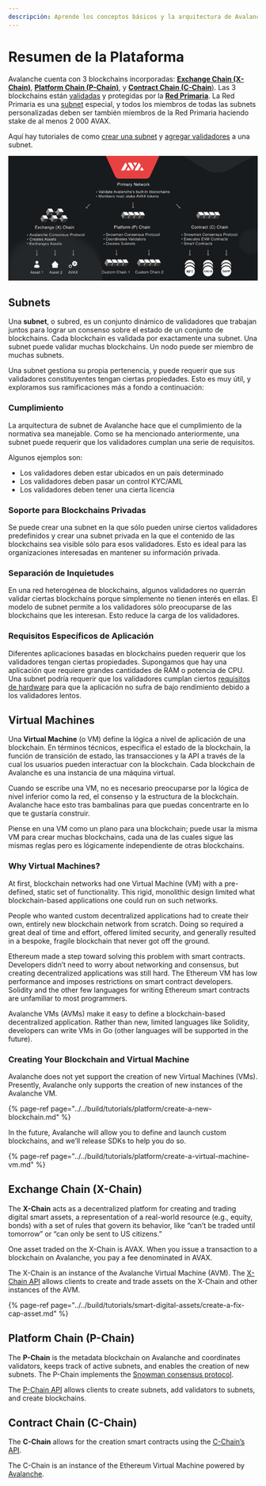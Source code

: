 ```yaml
---
descripción: Aprende los conceptos básicos y la arquitectura de Avalanche
---
```


# Resumen de la Plataforma

Avalanche cuenta con 3 blockchains incorporadas: [**Exchange Chain \(X-Chain\)**](./#exchange-chain-x-chain), [**Platform Chain \(P-Chain\)**](./#platform-chain-p-chain), y [**Contract Chain \(C-Chain**\)](./#contract-chain-c-chain). Las 3 blockchains están [validadas](http://support.avalabs.org/en/articles/4064704-what-is-a-blockchain-validator) y protegidas por la  [**Red Primaria**](http://support.avalabs.org/en/articles/4135650-what-is-the-primary-network). La Red Primaria es una [subnet](http://support.avalabs.org/en/articles/4064861-what-is-a-subnetwork-subnet) especial, y todos los miembros de todas las subnets personalizadas deben ser también miembros de la Red Primaria haciendo stake de al menos 2 000 AVAX.

Aquí hay tutoriales de como [crear una subnet](../../build/tutorials/platform/create-a-subnet.md) y [agregar validadores](../../build/tutorials/nodes-and-staking/add-a-validator.md) a una subnet.

![Primary network](../../.gitbook/assets/primary-network.png)

## Subnets

Una **subnet**, o subred, es un conjunto dinámico de validadores que trabajan juntos para lograr un consenso sobre el estado de un conjunto de blockchains. Cada blockchain es validada por exactamente una subnet. Una subnet puede validar muchas blockchains. Un nodo puede ser miembro de muchas subnets.

Una subnet gestiona su propia pertenencia, y puede requerir que sus validadores constituyentes tengan ciertas propiedades. Esto es muy útil, y exploramos sus ramificaciones más a fondo a continuación:

### Cumplimiento


La arquitectura de subnet de Avalanche hace que el cumplimiento de la normativa sea manejable. Como se ha mencionado anteriormente, una subnet puede requerir que los validadores cumplan una serie de requisitos.

Algunos ejemplos son:

* Los validadores deben estar ubicados en un país determinado
* Los validadores deben pasar un control KYC/AML
* Los validadores deben tener una cierta licencia

### Soporte para Blockchains Privadas

Se puede crear una subnet en la que sólo pueden unirse ciertos validadores predefinidos y crear una subnet privada en la que el contenido de las blockchains sea visible sólo para esos validadores. Esto es ideal para las organizaciones interesadas en mantener su información privada.

### Separación de Inquietudes

En una red heterogénea de blockchains, algunos validadores no querrán validar ciertas blockchains porque simplemente no tienen interés en ellas. El modelo de subnet permite a los validadores sólo preocuparse de las blockchains que les interesan. Esto reduce la carga de los validadores.

### Requisitos Específicos de Aplicación

Diferentes aplicaciones basadas en blockchains pueden requerir que los validadores tengan ciertas propiedades. Supongamos que hay una aplicación que requiere grandes cantidades de RAM o potencia de CPU. Una subnet podría requerir que los validadores cumplan ciertos [requisitos de hardware](http://support.avalabs.org/en/articles/4064879-technical-requirements-for-running-a-validator-node-on-avalanche) para que la aplicación no sufra de bajo rendimiento debido a los validadores lentos.

## Virtual Machines

Una **Virtual Machine** \(o VM\) 
define la lógica a nivel de aplicación de una blockchain. En términos técnicos, especifica el estado de la blockchain, la función de transición de estado, las transacciones y la API a través de la cual los usuarios pueden interactuar con la blockchain. Cada blockchain de Avalanche es una instancia de una máquina virtual.

Cuando se escribe una VM, no es necesario preocuparse por la lógica de nivel inferior como la red, el consenso y la estructura de la blockchain. Avalanche hace esto tras bambalinas para que puedas concentrarte en lo que te gustaría construir.

Piense en una VM como un plano para una blockchain; puede usar la misma VM para crear muchas blockchains, cada una de las cuales sigue las mismas reglas pero es lógicamente independiente de otras blockchains.

### Why Virtual Machines?

At first, blockchain networks had one Virtual Machine \(VM\) with a pre-defined, static set of functionality. This rigid, monolithic design limited what blockchain-based applications one could run on such networks.

People who wanted custom decentralized applications had to create their own, entirely new blockchain network from scratch. Doing so required a great deal of time and effort, offered limited security, and generally resulted in a bespoke, fragile blockchain that never got off the ground.

Ethereum made a step toward solving this problem with smart contracts. Developers didn’t need to worry about networking and consensus, but creating decentralized applications was still hard. The Ethereum VM has low performance and imposes restrictions on smart contract developers. Solidity and the other few languages for writing Ethereum smart contracts are unfamiliar to most programmers.

Avalanche VMs \(AVMs\) make it easy to define a blockchain-based decentralized application. Rather than new, limited languages like Solidity, developers can write VMs in Go \(other languages will be supported in the future\).

### Creating Your Blockchain and Virtual Machine

Avalanche does not yet support the creation of new Virtual Machines \(VMs\). Presently, Avalanche only supports the creation of new instances of the Avalanche VM.

{% page-ref page="../../build/tutorials/platform/create-a-new-blockchain.md" %}

In the future, Avalanche will allow you to define and launch custom blockchains, and we’ll release SDKs to help you do so.

{% page-ref page="../../build/tutorials/platform/create-a-virtual-machine-vm.md" %}

## Exchange Chain \(X-Chain\)

The **X-Chain** acts as a decentralized platform for creating and trading digital smart assets, a representation of a real-world resource \(e.g., equity, bonds\) with a set of rules that govern its behavior, like “can’t be traded until tomorrow” or “can only be sent to US citizens.”

One asset traded on the X-Chain is AVAX. When you issue a transaction to a blockchain on Avalanche, you pay a fee denominated in AVAX.

The X-Chain is an instance of the Avalanche Virtual Machine \(AVM\). The [X-Chain API](../../build/avalanchego-apis/exchange-chain-x-chain-api.md) allows clients to create and trade assets on the X-Chain and other instances of the AVM.

{% page-ref page="../../build/tutorials/smart-digital-assets/create-a-fix-cap-asset.md" %}

## Platform Chain \(P-Chain\)

The **P-Chain** is the metadata blockchain on Avalanche and coordinates validators, keeps track of active subnets, and enables the creation of new subnets. The P-Chain implements the [Snowman consensus protocol](../../#snowman-consensus-protocol).

The [P-Chain API](../../build/avalanchego-apis/platform-chain-p-chain-api.md) allows clients to create subnets, add validators to subnets, and create blockchains.

## Contract Chain \(C-Chain\)

The **C-Chain** allows for the creation smart contracts using the [C-Chain’s API](../../build/avalanchego-apis/contract-chain-c-chain-api.md).

The C-Chain is an instance of the Ethereum Virtual Machine powered by [Avalanche](../../).

<!--stackedit_data:
eyJoaXN0b3J5IjpbMTc1Mjg1MzA5NCw2MzkwMjUwNzcsOTMwMz
AzNTk0XX0=
-->